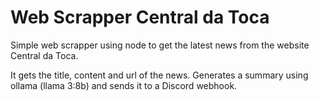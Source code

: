 # Web Scrapper Central da Toca

Simple web scrapper using node to get the latest news from the website Central da Toca.

It gets the title, content and url of the news. Generates a summary using ollama (llama 3:8b) and sends it to a Discord webhook.
